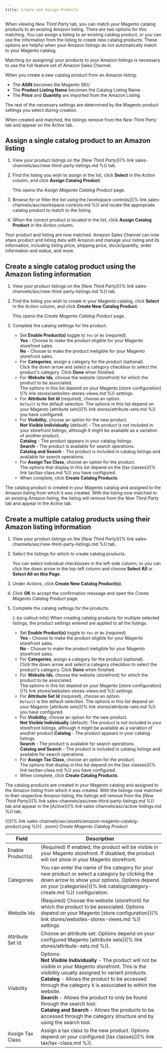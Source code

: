 ```yaml
---
title: Create and Assign Products
---
```



When viewing _New Third Party_ tab, you can match your Magento catalog products to an existing Amazon listing. There are two options for this matching. You can assign a listing to an existing catalog product, or you can use the information from the listing to create new catalog products. These options are helpful when your Amazon listings do not automatically match to your Magento catalog.

Matching (or assigning) your products to your Amazon listings is necessary to use the full feature set of Amazon Sales Channel.

When you create a new catalog product from an Amazon listing:

- The **ASIN** becomes the Magento SKU
- The **Product Listing Name** becomes the Catalog Listing Name
- The **Price** and **Quantity** are imported from the Amazon Listing

The rest of the necessary settings are determined by the Magento product settings you select during creation.

When created and matched, the listings remove from the _New Third Party_ tab and appear on the _Active_ tab.

## Assign a single catalog product to an Amazon listing

1. View your product listings on the [_New Third Party_]({% link sales-channels/asc/new-third-party-listings.md %}) tab.

1. Find the listing you wish to assign in the list, click **Select** in the _Action_ column, and click **Assign Catalog Product**.

    This opens the _Assign Magento Catalog Product_ page.

1. Browse for or filter the list using the [workspace controls]({% link sales-channels/asc/workspace-controls.md %}) and locate the appropriate catalog product to match to the listing.

1. When the correct product is located in the list, click **Assign Catalog Product** in the _Action_ column.

Your product and listing are now matched. Amazon Sales Channel can now share product and listing data with Amazon and manage your listing and its information, including listing price, shipping price, stock/quantity, order information and status, and more.

## Create a single catalog product using the Amazon listing information

1. View your product listings on the [_New Third Party_]({% link sales-channels/asc/new-third-party-listings.md %}) tab.

1. Find the listing you wish to create in your Magento catalog, click **Select** in the _Action_ column, and click **Create New Catalog Product**.

    This opens the _Create Magento Catalog Product_ page.

1. Complete the catalog settings for the product.

    - Set **Enable Product(s)** toggle to `Yes` or `No` (required).
<br/>**Yes** - Choose to make the product eligible for your Magento storefront sales.<br/>**No** - Choose to make the product ineligible for your Magento storefront sales.
    - For **Categories**, assign a category for the product (optional).
<br/>Click the down arrow and select a category checkbox to select the product's category. Click **Done** when finished.
    - For **Website Ids**, choose the website (storefront) for which the product to be associated.
<br/>The options in this list depend on your Magento [store configuration]({% link stores/websites-stores-views.md %}) settings.
    - For **Attribute Set Id** (required), choose an option.
<br/>`Default` is the default selection. The options in this list depend on your Magento [attribute sets]({% link stores/attribute-sets.md %}) you have configured.
    - For **Visibility**, choose an option for the new product.
<br/>**Not Visible Individually** (default) - The product is not included in your storefront listings, although it might be available as a variation of another product.<br/>**Catalog** - The product appears in your catalog listings.<br/>**Search** - The product is available for search operations.<br/>**Catalog and Search** - The product is included in catalog listings and available for search operations.
    - For **Assign Tax Class**, choose an option for the product.
<br/>The options that display in this list depend on the [tax classes]({% link tax/tax-class.md %}) you have configured.
    -  When complete, click **Create Catalog Products**.

The catalog product is created in your Magento catalog and assigned to the Amazon listing from which it was created. With the listing now matched to an existing Amazon listing, the listing will remove from the _New Third Party_ tab and appear in the _Active_ tab.

## Create a multiple catalog products using their Amazon listing information

1. View your product listings on the [_New Third Party_]({% link sales-channels/asc/new-third-party-listings.md %}) tab.

1. Select the listings for which to create catalog products.

     You can select individual checkboxes in the left-side column, or you can click the down arrow in the top-left column and choose **Select All** or **Select All on this Page**.

1. Under _Actions_, click **Create New Catalog Product(s)**.

1. Click **OK** to accept the confirmation message and open the _Create Magento Catalog Product_ page.

1. Complete the catalog settings for the products.

     {:.bs-callout-info}
     When creating catalog products for multiple selected listings, the product settings entered are applied to all the listings.

    - Set **Enable Product(s)** toggle to `Yes` or `No` (required).
<br/>**Yes** - Choose to make the product eligible for your Magento storefront sales.<br/>**No** - Choose to make the product ineligible for your Magento storefront sales.
    - For **Categories**, assign a category for the product (optional).
<br/>Click the down arrow and select a category checkbox to select the product's category. Click **Done** when finished.
    - For **Website Ids**, choose the website (storefront) for which the product to be associated.
<br/>The options in this list depend on your Magento [store configuration]({% link stores/websites-stores-views.md %}) settings.
    - For **Attribute Set Id** (required), choose an option.
<br/>`Default` is the default selection. The options in this list depend on your Magento [attribute sets]({% link stores/attribute-sets.md %}) you have configured.
    - For **Visibility**, choose an option for the new product.
<br/>**Not Visible Individually** (default): The product is not included in your storefront listings, although it might be available as a variation of another product.**Catalog** - The product appears in your catalog listings.<br/>**Search** - The product is available for search operations.<br/>**Catalog and Search** - The product is included in catalog listings and available for search operations.
    - For **Assign Tax Class**, choose an option for the product.
<br/>The options that display in this list depend on the [tax classes]({% link tax/tax-class.md %}) you have configured.
    - When complete, click **Create Catalog Products**.

The catalog products are created in your Magento catalog and assigned to the Amazon listing from which it was created. With the listings now matched to their respective Amazon listing, the listings will remove from the [_New Third Party_]({% link sales-channels/asc/new-third-party-listings.md %}) tab and appear in the [_Active_]({% link sales-channels/asc/active-listings.md %}) tab.

![]({% link sales-channels/asc/assets/amazon-magento-catalog-product.png %}){: .zoom}
_Create Magento Catalog Product_

|Field|Description|
|--- |--- |
|Enable Product(s)|(Required) If enabled, the product will be visible in your Magento storefront. If disabled, the product will not show in your Magento storefront.|
|Categories|You can enter the name of the category for your new product or select a category by clicking the down arrow to show your options. Options depend on your [categories]({% link catalog/category-create.md %}) configuration.|
|Website Ids|(Required) Choose the website (storefront) for which the product to be associated. Options depend on your Magento [store configuration]({% link stores/websites-stores-views.md %}) settings|
|Attribute Set Id|Choose an attribute set. Options depend on your configured Magento [attribute sets]({% link stores/attribute-sets.md %}).|
|Visibility|Options:<br/>**Not Visible Individually** - The product will not be visible in your Magento storefront. This is the visibility usually assigned to variant products.<br/>**Catalog** - Allows the product to be accessed through the category it is associated to within the website.<br/>**Search** - Allows the product to only be found through the search tool.<br/>**Catalog and Search** - Allows the products to be accessed through the category structure and by using the search tool.|
|Assign Tax Class|Assign a tax class to the new product. Options depend on your configured [tax classes]({% link tax/tax-class.md %}).|
